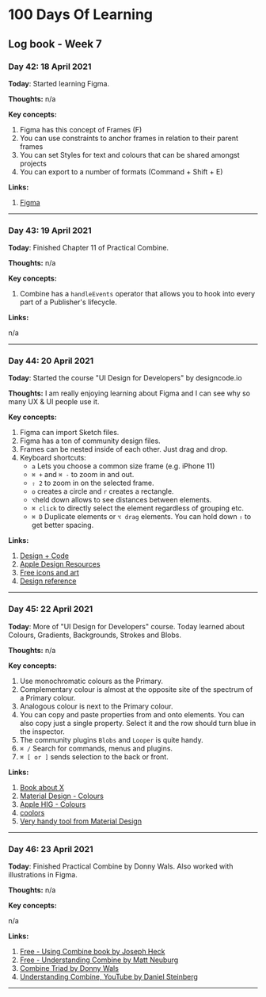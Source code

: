 # 100 Days Of Learning

## Log book - Week 7

### Day 42: 18 April 2021

**Today**: Started learning Figma.

**Thoughts:** n/a

**Key concepts:**

1. Figma has this concept of Frames (F)
2. You can use constraints to anchor frames in relation to their parent frames
3. You can set Styles for text and colours that can be shared amongst projects
4. You can export to a number of formats (Command + Shift + E)

**Links:**

1. [Figma](https://www.figma.com/)

---

### Day 43: 19 April 2021

**Today**: Finished Chapter 11 of Practical Combine.

**Thoughts:** n/a

**Key concepts:**

1. Combine has a `handleEvents` operator that allows you to hook into every part of a Publisher's lifecycle.

**Links:**

n/a

---

### Day 44: 20 April 2021

**Today**: Started the course "UI Design for Developers" by designcode.io

**Thoughts:** I am really enjoying learning about Figma and I can see why so many UX & UI people use it.

**Key concepts:**

1. Figma can import Sketch files.
2. Figma has a ton of community design files.
3. Frames can be nested inside of each other. Just drag and drop.
4. Keyboard shortcuts:
	* `a` Lets you choose a common size frame (e.g. iPhone 11)
	* `⌘ +` and `⌘ -` to zoom in and out.
	* `⇧ 2` to zoom in on the selected frame.
	* `o` creates a circle and `r` creates a rectangle.
	* `⌥`held down allows to see distances between elements.
	* `⌘ click` to directly select the element regardless of grouping etc.
	* `⌘ D` Duplicate elements or `⌥ drag` elements. You can hold down `⇧` to get better spacing.


**Links:**

1. [Design + Code](http://designcode.io)
2. [Apple Design Resources](https://developer.apple.com/design/resources/)
3. [Free icons and art](https://shape.so/)
4. [Design reference](https://mobbin.design/)

---

### Day 45: 22 April 2021

**Today**: More of "UI Design for Developers" course. Today learned about Colours, Gradients, Backgrounds, Strokes and Blobs.

**Thoughts:** n/a

**Key concepts:**

1. Use monochromatic colours as the Primary.
2. Complementary colour is almost at the opposite site of the spectrum of a Primary colour.
3. Analogous colour is next to the Primary colour.
4. You can copy and paste properties from and onto elements. You can also copy just a single property. Select it and the row should turn blue in the inspector.
5. The community plugins `Blobs` and `Looper` is quite handy.
6. `⌘ /` Search for commands, menus and plugins.
7. `⌘ [ or ]` sends selection to the back or front.

**Links:**

1. [Book about X](http://www.example.com)
2. [Material Design - Colours](https://material.io/design/color/the-color-system.html#color-usage-and-palettes)
3. [Apple HIG - Colours](https://developer.apple.com/design/human-interface-guidelines/ios/visual-design/color/)
4. [coolors](https://coolors.co/)
5. [Very handy tool from Material Design](https://material.io/resources/color/#!/?view.left=0&view.right=0)

---

### Day 46: 23 April 2021

**Today**: Finished Practical Combine by Donny Wals. Also worked with illustrations in Figma.

**Thoughts:** n/a

**Key concepts:**

n/a

**Links:**

1. [Free - Using Combine book by Joseph Heck](https://heckj.github.io/swiftui-notes/)
2. [Free - Understanding Combine by Matt Neuburg](https://www.apeth.com/UnderstandingCombine/)
3. [Combine Triad by Donny Wals](https://www.dotconferences.com/2020/02/donny-wals-the-combine-triad)
4. [Understanding Combine, YouTube by Daniel Steinberg](https://www.youtube.com/watch?v=iDlCU-AdXNQ)

---
